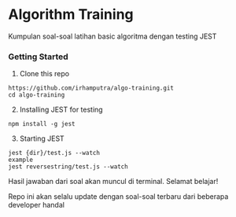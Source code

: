 # Algorithm Training

Kumpulan soal-soal latihan basic algoritma dengan testing JEST

### Getting Started
1. Clone this repo
```
https://github.com/irhamputra/algo-training.git
cd algo-training
```

2. Installing JEST for testing
```
npm install -g jest
```

3. Starting JEST
```
jest {dir}/test.js --watch
example
jest reversestring/test.js --watch
```

Hasil jawaban dari soal akan muncul di terminal. Selamat belajar!

Repo ini akan selalu update dengan soal-soal terbaru dari beberapa developer handal
